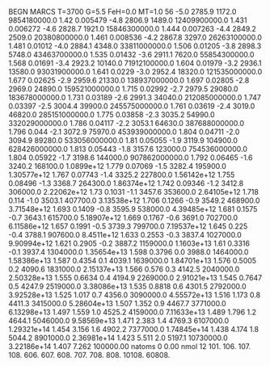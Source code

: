 BEGN
MARCS T=3700 G=5.5 FeH=0.0 MT=1.0
                  56
-5.0 2785.9 1172.0 9854180000.0 1.42 0.005479 
-4.8 2806.9 1489.0 12409900000.0 1.431 0.006272 
-4.6 2828.7 1921.0 15846300000.0 1.444 0.007263 
-4.4 2849.2 2509.0 20380800000.0 1.461 0.008536 
-4.2 2867.8 3297.0 26263100000.0 1.481 0.01012 
-4.0 2884.1 4348.0 33811000000.0 1.506 0.01205 
-3.8 2898.3 5748.0 43463700000.0 1.535 0.01432 
-3.6 2911.1 7620.0 55854300000.0 1.568 0.01691 
-3.4 2923.2 10140.0 71912100000.0 1.604 0.01979 
-3.2 2936.1 13580.0 93031900000.0 1.641 0.0229 
-3.0 2952.4 18320.0 121535000000.0 1.677 0.02625 
-2.9 2959.6 21330.0 138937000000.0 1.697 0.02805 
-2.8 2969.0 24890.0 159521000000.0 1.715 0.02992 
-2.7 2979.5 29080.0 183678000000.0 1.731 0.03189 
-2.6 2991.3 34040.0 212085000000.0 1.747 0.03397 
-2.5 3004.4 39900.0 245575000000.0 1.761 0.03619 
-2.4 3019.0 46820.0 285151000000.0 1.775 0.03858 
-2.3 3035.2 54990.0 332029000000.0 1.786 0.04117 
-2.2 3053.1 64630.0 387688000000.0 1.796 0.044 
-2.1 3072.9 75970.0 453939000000.0 1.804 0.04711 
-2.0 3094.9 89280.0 533056000000.0 1.81 0.05055 
-1.9 3119.9 104900.0 628426000000.0 1.813 0.05443 
-1.8 3157.6 123000.0 754536000000.0 1.804 0.05922 
-1.7 3198.6 144000.0 907862000000.0 1.792 0.06465 
-1.6 3240.2 168100.0 1.0899e+12 1.779 0.07069 
-1.5 3282.4 195900.0 1.30577e+12 1.767 0.07743 
-1.4 3325.2 227800.0 1.56142e+12 1.755 0.08496 
-1.3 3368.7 264300.0 1.86374e+12 1.742 0.09346 
-1.2 3412.8 306000.0 2.22062e+12 1.73 0.1031 
-1.1 3457.6 353600.0 2.64105e+12 1.718 0.114 
-1.0 3503.1 407700.0 3.13538e+12 1.706 0.1266 
-0.9 3549.2 468900.0 3.71548e+12 1.693 0.1409 
-0.8 3595.9 538000.0 4.39485e+12 1.681 0.1575 
-0.7 3643.1 615700.0 5.18907e+12 1.669 0.1767 
-0.6 3691.0 702700.0 6.11586e+12 1.657 0.1991 
-0.5 3739.3 799700.0 7.19537e+12 1.645 0.225 
-0.4 3788.1 907600.0 8.4511e+12 1.633 0.2553 
-0.3 3837.4 1027000.0 9.90994e+12 1.621 0.2905 
-0.2 3887.2 1159000.0 1.1603e+13 1.61 0.3316 
-0.1 3937.4 1304000.0 1.35654e+13 1.598 0.3796 
0.0 3988.0 1464000.0 1.58386e+13 1.587 0.4354 
0.1 4039.1 1639000.0 1.84701e+13 1.576 0.5005 
0.2 4090.6 1831000.0 2.15137e+13 1.566 0.576 
0.3 4142.5 2040000.0 2.50328e+13 1.555 0.6634 
0.4 4194.9 2269000.0 2.91021e+13 1.545 0.7647 
0.5 4247.9 2519000.0 3.38086e+13 1.535 0.8818 
0.6 4301.5 2792000.0 3.92528e+13 1.525 1.017 
0.7 4356.0 3090000.0 4.55572e+13 1.516 1.173 
0.8 4411.3 3415000.0 5.28604e+13 1.507 1.352 
0.9 4467.7 3771000.0 6.13298e+13 1.497 1.559 
1.0 4525.2 4159000.0 7.11633e+13 1.489 1.796 
1.2 4644.1 5046000.0 9.58569e+13 1.471 2.383 
1.4 4769.3 6107000.0 1.29321e+14 1.454 3.156 
1.6 4902.2 7377000.0 1.74845e+14 1.438 4.174 
1.8 5044.2 8901000.0 2.36981e+14 1.423 5.511 
2.0 5197.1 10730000.0 3.22186e+14 1.407 7.262 
100000.00
natoms              0      0.00
nmol          12
          101.         106.       107.      108.         606.        607.        608.
          707.         708.       808.    10108.       60808.
